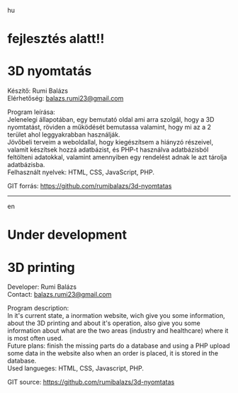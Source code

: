 hu
# fejlesztés alatt!!
# 3D nyomtatás

Készítő: Rumi Balázs <br>
Elérhetőség: balazs.rumi23@gmail.com

Program leírása: <br>
Jelenelegi állapotában, egy bemutató oldal ami arra szolgál, hogy a 3D nyomtatást, röviden a működését bemutassa valamint, hogy mi az a 2 terület ahol leggyakrabban használják.<br>
Jövőbeli terveim a weboldallal, hogy kiegészítsem a hiányzó részeivel, valamit készítsek hozzá adatbázist, és PHP-t használva adatbázisból feltölteni adatokkal, valamint amennyiben egy rendelést adnak le azt tárolja adatbázisba. <br>
Felhasznált nyelvek: HTML, CSS, JavaScript, PHP.

GIT forrás: https://github.com/rumibalazs/3d-nyomtatas

---

en
# Under development
# 3D printing

Developer: Rumi Balázs <br>
Contact: balazs.rumi23@gmail.com

Program description: <br>
In it's current state, a inormation website, wich give you some information, about the 3D printing and about it's operation, also give you some information about what are the two areas (industry and healthcare) where it is most often used. <br>
Future plans: finish the missing parts do a database and using a PHP upload some data in the website also when an order is placed, it is stored in the database.<br>
Used langueges: HTML, CSS, Javascript, PHP.

GIT source: https://github.com/rumibalazs/3d-nyomtatas
